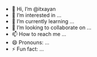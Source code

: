 - 👋 Hi, I’m @itxayan
- 👀 I’m interested in ...
- 🌱 I’m currently learning ...
- 💞️ I’m looking to collaborate on ...
- 📫 How to reach me ...
- 😄 Pronouns: ...
- ⚡ Fun fact: ...

<!---
itxayan/itxayan is a ✨ special ✨ repository because its `README.md` (this file) appears on your GitHub profile.
You can click the Preview link to take a look at your changes.
--->
